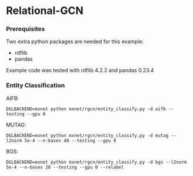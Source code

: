 # Relational-GCN

### Prerequisites
Two extra python packages are needed for this example: 

- rdflib
- pandas

Example code was tested with rdflib 4.2.2 and pandas 0.23.4

### Entity Classification
AIFB:
```
DGLBACKEND=mxnet python mxnet/rgcn/entity_classify.py -d aifb --testing --gpu 0
```

MUTAG:
```
DGLBACKEND=mxnet python mxnet/rgcn/entity_classify.py -d mutag --l2norm 5e-4 --n-bases 40 --testing --gpu 0
```

BGS:
```
DGLBACKEND=mxnet python mxnet/rgcn/entity_classify.py -d bgs --l2norm 5e-4 --n-bases 20 --testing --gpu 0 --relabel
```
